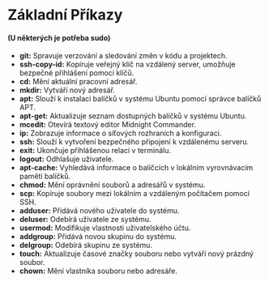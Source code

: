 # Základní Příkazy
#### (U některých je potřeba sudo)

- **git:** Spravuje verzování a sledování změn v kódu a projektech.
- **ssh-copy-id:** Kopíruje veřejný klíč na vzdálený server, umožňuje bezpečné přihlášení pomocí klíčů.
- **cd:** Mění aktuální pracovní adresář.
- **mkdir:** Vytváří nový adresář.
- **apt:** Slouží k instalaci balíčků v systému Ubuntu pomocí správce balíčků APT.
- **apt-get:** Aktualizuje seznam dostupných balíčků v systému Ubuntu.
- **mcedit:** Otevírá textový editor Midnight Commander.
- **ip:** Zobrazuje informace o síťových rozhraních a konfiguraci.
- **ssh:** Slouží k vytvoření bezpečného připojení k vzdálenému serveru.
- **exit:** Ukončuje přihlášenou relaci v terminálu.
- **logout:** Odhlašuje uživatele.
- **apt-cache:** Vyhledává informace o balíčcích v lokálním vyrovnávacím paměti balíčků.
- **chmod:** Mění oprávnění souborů a adresářů v systému.
- **scp:** Kopíruje soubory mezi lokálním a vzdáleným počítačem pomocí SSH.
- **adduser:** Přidává nového uživatele do systému.
- **deluser:** Odebírá uživatele ze systému.
- **usermod:** Modifikuje vlastnosti uživatelského účtu.
- **addgroup:** Přidává novou skupinu do systému.
- **delgroup:** Odebírá skupinu ze systému.
- **touch:** Aktualizuje časové značky souboru nebo vytváří nový prázdný soubor.
- **chown:** Mění vlastníka souboru nebo adresáře.

